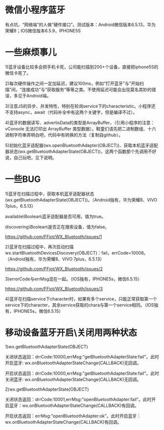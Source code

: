 # 微信小程序蓝牙

有点坑，“网络端”的人做“硬件接口”。测试版本：Android微信版本6.5.13，华为荣耀8；IOS微信版本6.5.9，IPHONE5S

# 一些麻烦事儿
1)蓝牙设备比较多会把手机卡死，公司能扫描到200+个设备，直接把iphone5S的微信卡死了。

2)每次硬件操作之间一定加延迟，建议100ms，例如“打开蓝牙”与“开始扫描”间，“连接成功”与“获取服务”等等之类。不使用延迟可能会出现莫名其妙的错误，多见于Android端。

3)注意JS的异步、并发特性，特别在轮询service下的characteristic。小程序还不支持async，await（代码补全中有这两个关键字，但是编译不过）。

4)蓝牙的数据读写、advertisData的类型是ArrayBuffer，（引用小程序的注意：vConsole 无法打印出 ArrayBuffer 类型数据）。鞋童们请先把二进制数组、十六进制字符串弄明白吧，代码中有转换的方法（复制自github）。

5)初始化蓝牙适配器(wx.openBluetoothAdapter(OBJECT))、获取本机蓝牙适配器状态(wx.getBluetoothAdapterState(OBJECT))，这两个函数那个先调用不好说，自己玩吧，见下说明。

# 一些BUG
1)蓝牙在扫描过程中，获取本机蓝牙适配器状态(wx.getBluetoothAdapterState(OBJECT))。（Android独有，华为荣耀8、VIVO 7plus，6.5.13）

available\Boolean\蓝牙适配器是否可用，值为true。

discovering\Boolean\是否正在搜索设备，值为false。

https://github.com/FFiot/WX_Bluetooth/issues/1

2)蓝牙在扫描过程中，再次启动扫描wx.startBluetoothDevicesDiscovery(OBJECT)：fail，errCode=10008。（Android独有，华为荣耀8、VIVO 7plus，6.5.13）

https://github.com/FFiot/WX_Bluetooth/issues/2

3)errorCode与errMsg混在一起。（IOS独有，IPHONE5s，微信6.5.15）

https://github.com/FFiot/WX_Bluetooth/issues/3

4)蓝牙在扫描service下character时，如果有多个service，只能正常获取第一个service下的character，其余service获取的chara与第一个service相同。（IOS独有，IPHONE5s，微信6.5.15）

# 移动设备蓝牙开启\关闭用两种状态

1)wx.getBluetoothAdapterState(OBJECT)

关闭状态返回：drrCode:10000,errMsg:"getBluetoothAdapterState:fail"。此时开启蓝牙: wx.onBluetoothAdapterStateChange(CALLBACK)无回调。

开启状态返回：drrCode:10000,errMsg:"getBluetoothAdapterState:fail"。此时关闭蓝牙: wx.onBluetoothAdapterStateChange(CALLBACK)无回调。

2)wx.getBluetoothAdapterState(OBJECT)

关闭状态返回：drrCode:10001,errMsg:"openBluetoothAdapter:fail"。此时开启蓝牙：wx.onBluetoothAdapterStateChange(CALLBACK)有回调。

开启状态返回：errMsg:"openBluetoothAdapter:ok"。此时开启蓝牙：wx.onBluetoothAdapterStateChange(CALLBACK)有回调。
